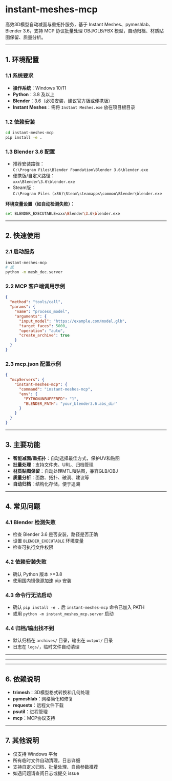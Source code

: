 # instant-meshes-mcp

高效3D模型自动减面与重拓扑服务，基于 Instant Meshes、pymeshlab、Blender 3.6，支持 MCP 协议批量处理 OBJ/GLB/FBX 模型，自动归档、材质贴图保留、质量分析。

---

## 1. 环境配置

### 1.1 系统要求

- **操作系统**：Windows 10/11
- **Python**：3.8 及以上
- **Blender**：3.6（必须安装，建议官方版或便携版）
- **Instant Meshes**：需将 `Instant Meshes.exe` 放在项目根目录

### 1.2 依赖安装

```bash
cd instant-meshes-mcp
pip install -e .
```

### 1.3 Blender 3.6 配置

- 推荐安装路径：  
  `C:\Program Files\Blender Foundation\Blender 3.6\blender.exe`
- 便携版/自定义路径：  
  `xxx\Blender\3.6\blender.exe`
- Steam版：  
  `C:\Program Files (x86)\Steam\steamapps\common\Blender\blender.exe`

**环境变量设置（如自动检测失败）：**

```bash
set BLENDER_EXECUTABLE=xxx\Blender\3.6\blender.exe
```

---

## 2. 快速使用

### 2.1 启动服务

```bash
instant-meshes-mcp
# 或
python -m mesh_dec.server
```

### 2.2 MCP 客户端调用示例

```json
{
  "method": "tools/call",
  "params": {
    "name": "process_model",
    "arguments": {
      "input_model": "https://example.com/model.glb",
      "target_faces": 5000,
      "operation": "auto",
      "create_archive": true
    }
  }
}
```

### 2.3 mcp.json 配置示例

```json
{
  "mcpServers": {
    "instant-meshes-mcp": {
      "command": "instant-meshes-mcp",
      "env": {
        "PYTHONUNBUFFERED": "1",
        "BLENDER_PATH": "your_blender3.6.abs_dir"
      }
    }
  }
}
```

---

## 3. 主要功能

- **智能减面/重拓扑**：自动选择最佳方式，保护UV和贴图
- **批量处理**：支持文件夹、URL、归档管理
- **材质贴图保留**：自动处理MTL和贴图，兼容GLB/OBJ
- **质量分析**：面数、拓扑、破洞、建议等
- **自动归档**：结构化存储，便于追溯

---

## 4. 常见问题

### 4.1 Blender 检测失败

- 检查 Blender 3.6 是否安装，路径是否正确
- 设置 `BLENDER_EXECUTABLE` 环境变量
- 检查可执行文件权限

### 4.2 依赖安装失败

- 确认 Python 版本 >=3.8
- 使用国内镜像源加速 pip 安装

### 4.3 命令行无法启动

- 确认 `pip install -e .` 后 `instant-meshes-mcp` 命令已加入 PATH
- 或用 `python -m instant_meshes_mcp.server` 启动

### 4.4 归档/输出找不到

- 默认归档在 `archives/` 目录，输出在 `output/` 目录
- 日志在 `logs/`，临时文件自动清理

---

---

---

## 6. 依赖说明

- **trimesh**：3D模型格式转换和几何处理
- **pymeshlab**：网格简化和修复
- **requests**：远程文件下载
- **psutil**：进程管理
- **mcp**：MCP协议支持

---

## 7. 其他说明

- 仅支持 Windows 平台
- 所有临时文件自动清理，日志详细
- 支持自定义归档、批量处理、自动参数推荐
- 如遇问题请查阅日志或提交 issue
